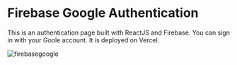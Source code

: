 # Firebase Google Authentication

This is an authentication page built with ReactJS and Firebase. You can sign in with your Goole account. It is deployed on Vercel.

![firebasegoogle](https://user-images.githubusercontent.com/71913145/235969266-04ecc401-c226-444c-aa26-433d0fd5c9d7.png)
